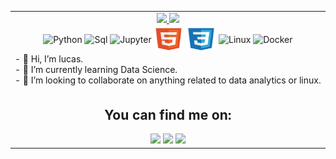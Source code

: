 <table align="center">
  <tr>
    <td align="center">
      <a href="https://github.com/luc457x">
      <img height="180em" src="https://github-readme-stats.vercel.app/api?username=luc457x&show_icons=true&theme=chartreuse-dark&include_all_commits=true&count_private=true" />
      <img height="180em" src="https://github-readme-stats.vercel.app/api/top-langs/?username=luc457x&layout=compact&langs_count=6&theme=chartreuse-dark&card_width=400px" />
      </a>
    </td>
  </tr>
  <tr>
    <td align="center">
      <img align="center" alt="Python" height="36" width="48" src="https://cdn.jsdelivr.net/gh/devicons/devicon/icons/python/python-original.svg" />
      <img align="center" alt="Sql" height="36" width="48" src="https://cdn.jsdelivr.net/gh/devicons/devicon@latest/icons/mysql/mysql-original.svg" />
      <img align="center" alt="Jupyter" height="36" width="48" src="https://cdn.jsdelivr.net/gh/devicons/devicon/icons/jupyter/jupyter-original-wordmark.svg" />
      <img align="center" alt="HTML" height="36" width="48" src="https://raw.githubusercontent.com/devicons/devicon/master/icons/html5/html5-original.svg" />
      <img align="center" alt="CSS" height="36" width="48" src="https://raw.githubusercontent.com/devicons/devicon/master/icons/css3/css3-original.svg" />
      <img align="center" alt="Linux" height="36" width="48" src="https://cdn.jsdelivr.net/gh/devicons/devicon/icons/linux/linux-original.svg" />
      <img align="center" alt="Docker" height="36" width="48" src="https://cdn.jsdelivr.net/gh/devicons/devicon/icons/docker/docker-original.svg" />
    </td>
  </tr>
  <tr>
    <td align="left">
      - 👋 Hi, I’m lucas.<br />
      - 🌱 I’m currently learning Data Science.<br />
      - 💞️ I’m looking to collaborate on anything related to data analytics or linux.
    </td>
  </tr>
  <tr>
    <td align="center">
      <h2>You can find me on:</h2>
      <a href="https://www.linkedin.com/in/lucas-de-paula-teixeira-24148a177/" target="_blank"><img src="https://img.shields.io/badge/-LinkedIn-%230077B5?style=for-the-badge&logo=linkedin&logoColor=white" target="_blank"></a>
      <a href ="mailto:contato@lucas7x.win"><img src="https://img.shields.io/badge/E-Mail-%23333?style=for-the-badge&logo=e-mail&logoColor=white" target="_blank"></a>
      <a href="https://discord.gg/eYHSWywsQr" target="_blank"><img src="https://img.shields.io/badge/Discord-7289DA?style=for-the-badge&logo=discord&logoColor=white" target="_blank"></a>
    </td>
  </tr>
</table>

<!---
luc457x/luc457x is a ✨ special ✨ repository because its `README.md` (this file) appears on your GitHub profile.
You can click the Preview link to take a look at your changes.
--->
